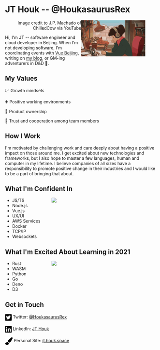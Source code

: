 # JT Houk -- @HoukasaurusRex

<figure>
  <img src="/assets/lofi-hiphop-beats.gif" alt="LoFi beats girl studying" align="right" width="50%">
  <figcaption align="right" width="50%">Image credit to J.P. Machado of ChilledCow via YouTube</figcaption>
</figure>

Hi, I'm JT -- software engineer and cloud developer in Beijing. When I'm not developing software, I'm coordinating events with [Vue Beijing](https://twitter.com/beijing_vue), writing on [my blog](https://jt.houk.space), or GM-ing adventurers in D&D 🐲.

## My Values

📈 Growth mindsets

➕ Positive working environments

👏 Product ownership

🤝 Trust and cooperation among team members

## How I Work

I'm motivated by challenging work and care deeply about having a positive impact on those around me. I get excited about new technologies and frameworks, but I also hope to master a few languages, human and computer in my lifetime. I believe companies of all sizes have a responsibility to promote positive change in their industries and I would like to be a part of bringing that about.

## What I'm Confident In

<img src="https://github-readme-stats.vercel.app/api/top-langs/?username=HoukasaurusRex&layout=compact&theme=radical" align="right" width="350">

* JS/TS
* Node.js
* Vue.js
* UX/UI
* AWS Services
* Docker
* TCP/IP
* Websockets

## What I'm Excited About Learning in 2021

<img src="https://github-readme-stats.vercel.app/api/wakatime?username=HoukasaurusRex&theme=radical" align="right" width="350">

* Rust
* WASM
* Python
* Go
* Deno
* D3

## Get in Touch

<img src="assets/twitter-square-brands.svg" alt="" height="25" align="center"> Twitter: [@HoukasaurusRex](https://twitter.com/HoukasaurusRex)

<img src="assets/linkedin-brands.svg" alt="" height="25" align="center">  LinkedIn: [JT Houk](https://www.linkedin.com/in/jt-houk/)

<img src="assets/paint-brush-solid.svg" alt="" height="25" align="center">  Personal Site: [jt.houk.space](https://jt.houk.space/about/)


<!-- <img src="https://github-readme-stats.vercel.app/api?username=HoukasaurusRex&show_icons=true&theme=radical" width="55%"> -->
